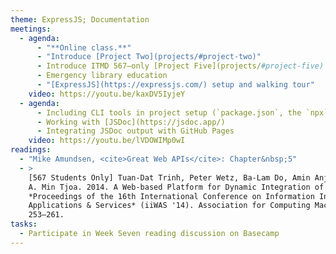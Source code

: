 ```yaml
---
theme: ExpressJS; Documentation
meetings:
  - agenda:
      - "**Online class.**"
      - "Introduce [Project Two](projects/#project-two)"
      - Introduce ITMD 567–only [Project Five](projects/#project-five)
      - Emergency library education
      - "[ExpressJS](https://expressjs.com/) setup and walking tour"
    video: https://youtu.be/kaxDV5IyjeY
  - agenda:
      - Including CLI tools in project setup (`package.json`, the `npx` command)
      - Working with [JSDoc](https://jsdoc.app/)
      - Integrating JSDoc output with GitHub Pages
    video: https://youtu.be/lVDOWIMp0wI
readings:
  - "Mike Amundsen, <cite>Great Web APIs</cite>: Chapter&nbsp;5"
  - >
    [567 Students Only] Tuan-Dat Trinh, Peter Wetz, Ba-Lam Do, Amin Anjomshoaa, Elmar Kiesling, and
    A. Min Tjoa. 2014. A Web-based Platform for Dynamic Integration of Heterogeneous Data. In
    *Proceedings of the 16th International Conference on Information Integration and Web-based
    Applications & Services* (iiWAS '14). Association for Computing Machinery, New York, NY, USA,
    253–261.
tasks:
  - Participate in Week Seven reading discussion on Basecamp
---
```

